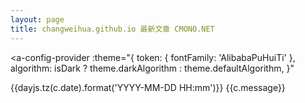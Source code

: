 ```yaml
---
layout: page
title: changweihua.github.io 最新文章 CMONO.NET
---
```


<a-config-provider
  :theme="{
    token: {
      fontFamily: 'AlibabaPuHuiTi'
    },
    algorithm: isDark ? theme.darkAlgorithm : theme.defaultAlgorithm,
  }"
>
  <a-card title="更新日志" :bordered="true" :hoverable="true">
    <a-timeline mode="alternate">
      <a-timeline-item  :color="index % 2 === 0 ? 'green': 'red'" v-for="(c, index) in changelog">{{dayjs.tz(c.date).format('YYYY-MM-DD HH:mm')}} {{c.message}}</a-timeline-item>
    </a-timeline>
      <!-- <p>本节主要介绍了如何安装 Ant Design Vue 并且进行暗黑模式适配。</p>
      <p>例如这个卡片就是使用 Ant Card 实现的内容。</p> -->
  </a-card>
</a-config-provider>

<script lang="ts" setup>
import { theme } from 'ant-design-vue';
import { ref, unref, toRaw, computed, onMounted } from 'vue'
import { useData } from 'vitepress'
import dayjs from 'dayjs'

const { page, isDark } = useData()
console.log(toRaw(page.value))

const { changelog } = page.value.CommitData

</script>
